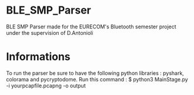 # BLE_SMP_Parser
BLE SMP Parser made for the EURECOM's Bluetooth semester project under the supervision of D.Antonioli

# Informations 
To run the parser be sure to have the following python libraries : pyshark, colorama and pycryptodome.
Run this command : $ python3 MainStage.py -i yourpcapfile.pcapng -o output
